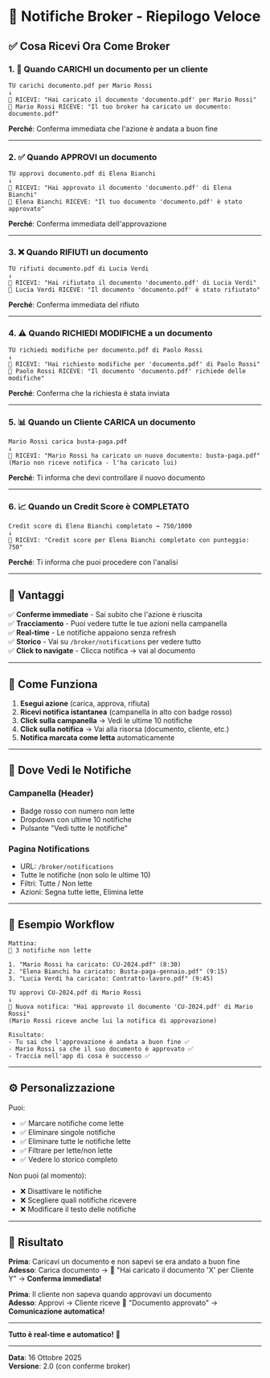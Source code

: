 # 🎯 Notifiche Broker - Riepilogo Veloce

## ✅ Cosa Ricevi Ora Come Broker

### 1. 📄 **Quando CARICHI un documento per un cliente**

```
TU carichi documento.pdf per Mario Rossi
↓
🔔 RICEVI: "Hai caricato il documento 'documento.pdf' per Mario Rossi"
🔔 Mario Rossi RICEVE: "Il tuo broker ha caricato un documento: documento.pdf"
```

**Perché**: Conferma immediata che l'azione è andata a buon fine

---

### 2. ✅ **Quando APPROVI un documento**

```
TU approvi documento.pdf di Elena Bianchi
↓
🔔 RICEVI: "Hai approvato il documento 'documento.pdf' di Elena Bianchi"
🔔 Elena Bianchi RICEVE: "Il tuo documento 'documento.pdf' è stato approvato"
```

**Perché**: Conferma immediata dell'approvazione

---

### 3. ❌ **Quando RIFIUTI un documento**

```
TU rifiuti documento.pdf di Lucia Verdi
↓
🔔 RICEVI: "Hai rifiutato il documento 'documento.pdf' di Lucia Verdi"
🔔 Lucia Verdi RICEVE: "Il documento 'documento.pdf' è stato rifiutato"
```

**Perché**: Conferma immediata del rifiuto

---

### 4. ⚠️ **Quando RICHIEDI MODIFICHE a un documento**

```
TU richiedi modifiche per documento.pdf di Paolo Rossi
↓
🔔 RICEVI: "Hai richiesto modifiche per 'documento.pdf' di Paolo Rossi"
🔔 Paolo Rossi RICEVE: "Il documento 'documento.pdf' richiede delle modifiche"
```

**Perché**: Conferma che la richiesta è stata inviata

---

### 5. 📊 **Quando un Cliente CARICA un documento**

```
Mario Rossi carica busta-paga.pdf
↓
🔔 RICEVI: "Mario Rossi ha caricato un nuovo documento: busta-paga.pdf"
(Mario non riceve notifica - l'ha caricato lui)
```

**Perché**: Ti informa che devi controllare il nuovo documento

---

### 6. 📈 **Quando un Credit Score è COMPLETATO**

```
Credit score di Elena Bianchi completato → 750/1000
↓
🔔 RICEVI: "Credit score per Elena Bianchi completato con punteggio: 750"
```

**Perché**: Ti informa che puoi procedere con l'analisi

---

## 🎯 Vantaggi

✅ **Conferme immediate** - Sai subito che l'azione è riuscita  
✅ **Tracciamento** - Puoi vedere tutte le tue azioni nella campanella  
✅ **Real-time** - Le notifiche appaiono senza refresh  
✅ **Storico** - Vai su `/broker/notifications` per vedere tutto  
✅ **Click to navigate** - Clicca notifica → vai al documento  

---

## 🔔 Come Funziona

1. **Esegui azione** (carica, approva, rifiuta)
2. **Ricevi notifica istantanea** (campanella in alto con badge rosso)
3. **Click sulla campanella** → Vedi le ultime 10 notifiche
4. **Click sulla notifica** → Vai alla risorsa (documento, cliente, etc.)
5. **Notifica marcata come letta** automaticamente

---

## 📱 Dove Vedi le Notifiche

### Campanella (Header)
- Badge rosso con numero non lette
- Dropdown con ultime 10 notifiche
- Pulsante "Vedi tutte le notifiche"

### Pagina Notifications
- URL: `/broker/notifications`
- Tutte le notifiche (non solo le ultime 10)
- Filtri: Tutte / Non lette
- Azioni: Segna tutte lette, Elimina lette

---

## 🚀 Esempio Workflow

```
Mattina:
🔔 3 notifiche non lette

1. "Mario Rossi ha caricato: CU-2024.pdf" (8:30)
2. "Elena Bianchi ha caricato: Busta-paga-gennaio.pdf" (9:15)
3. "Lucia Verdi ha caricato: Contratto-lavoro.pdf" (9:45)

TU approvi CU-2024.pdf di Mario Rossi
↓
🔔 Nuova notifica: "Hai approvato il documento 'CU-2024.pdf' di Mario Rossi"
(Mario Rossi riceve anche lui la notifica di approvazione)

Risultato:
- Tu sai che l'approvazione è andata a buon fine ✅
- Mario Rossi sa che il suo documento è approvato ✅
- Traccia nell'app di cosa è successo ✅
```

---

## ⚙️ Personalizzazione

Puoi:
- ✅ Marcare notifiche come lette
- ✅ Eliminare singole notifiche
- ✅ Eliminare tutte le notifiche lette
- ✅ Filtrare per lette/non lette
- ✅ Vedere lo storico completo

Non puoi (al momento):
- ❌ Disattivare le notifiche
- ❌ Scegliere quali notifiche ricevere
- ❌ Modificare il testo delle notifiche

---

## 🎉 Risultato

**Prima**: Caricavi un documento e non sapevi se era andato a buon fine  
**Adesso**: Carica documento → 🔔 "Hai caricato il documento 'X' per Cliente Y" → **Conferma immediata!**

**Prima**: Il cliente non sapeva quando approvavi un documento  
**Adesso**: Approvi → Cliente riceve 🔔 "Documento approvato" → **Comunicazione automatica!**

---

**Tutto è real-time e automatico!** 🚀

---

**Data**: 16 Ottobre 2025  
**Versione**: 2.0 (con conferme broker)

